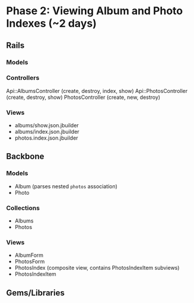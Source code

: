 # Phase 2: Viewing Album and Photo Indexes (~2 days)

## Rails
### Models

### Controllers
Api::AlbumsController (create, destroy, index, show)
Api::PhotosController (create, destroy, show)
PhotosController (create, new, destroy)

### Views
* albums/show.json.jbuilder
* albums/index.json.jbuilder
* photos.index.json.jbuilder

## Backbone
### Models
* Album (parses nested `photos` association)
* Photo

### Collections
* Albums
* Photos

### Views
* AlbumForm
* PhotosForm
* PhotosIndex (composite view, contains PhotosIndexItem subviews)
* PhotosIndexItem

## Gems/Libraries
